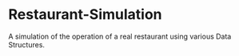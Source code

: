# Restaurant-Simulation
A simulation of the operation of a real restaurant using various Data Structures.
